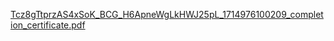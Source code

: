 [Tcz8gTtprzAS4xSoK_BCG_H6ApneWgLkHWJ25pL_1714976100209_completion_certificate.pdf](https://github.com/nikigv/BCG-job-simulation-project/files/15234020/Tcz8gTtprzAS4xSoK_BCG_H6ApneWgLkHWJ25pL_1714976100209_completion_certificate.pdf)
